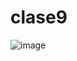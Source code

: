 # clase9


![image](https://user-images.githubusercontent.com/58112459/159426108-4360e06a-1c05-4d73-bab7-40b8d5396f5a.png)
